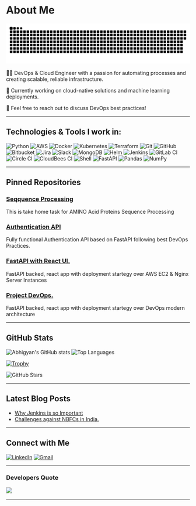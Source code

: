 # About Me

![GitHub Contribution Snake](https://github.com/abhigyan-709/snake-github/blob/main/output/github-contribution-grid-snake.svg)

👨‍💻 DevOps & Cloud Engineer with a passion for automating processes and creating scalable, reliable infrastructure.

🚀 Currently working on cloud-native solutions and machine learning deployments.

💬 Feel free to reach out to discuss DevOps best practices!

---

## Technologies & Tools I work in:

![Python](https://img.shields.io/badge/Python-3776AB?style=for-the-badge&logo=python&logoColor=white)
![AWS](https://img.shields.io/badge/AWS-232F3E?style=for-the-badge&logo=amazonaws&logoColor=white)
![Docker](https://img.shields.io/badge/Docker-2496ED?style=for-the-badge&logo=docker&logoColor=white)
![Kubernetes](https://img.shields.io/badge/Kubernetes-326CE5?style=for-the-badge&logo=kubernetes&logoColor=white)
![Terraform](https://img.shields.io/badge/Terraform-7B42BC?style=for-the-badge&logo=terraform&logoColor=white)
![Git](https://img.shields.io/badge/Git-F05032?style=for-the-badge&logo=git&logoColor=white)
![GitHub](https://img.shields.io/badge/GitHub-181717?style=for-the-badge&logo=github&logoColor=white)
![Bitbucket](https://img.shields.io/badge/Bitbucket-0052CC?style=for-the-badge&logo=bitbucket&logoColor=white)
![Jira](https://img.shields.io/badge/Jira-0052CC?style=for-the-badge&logo=jira&logoColor=white)
![Slack](https://img.shields.io/badge/Slack-4A154B?style=for-the-badge&logo=slack&logoColor=white)
![MongoDB](https://img.shields.io/badge/MongoDB-47A248?style=for-the-badge&logo=mongodb&logoColor=white)
![Helm](https://img.shields.io/badge/Helm-0F4C75?style=for-the-badge&logo=helm&logoColor=white)
![Jenkins](https://img.shields.io/badge/Jenkins-D24939?style=for-the-badge&logo=jenkins&logoColor=white)
![GitLab CI](https://img.shields.io/badge/GitLab_CI-FCA121?style=for-the-badge&logo=gitlab&logoColor=white)
![Circle CI](https://img.shields.io/badge/CircleCI-343434?style=for-the-badge&logo=circleci&logoColor=white)
![CloudBees CI](https://img.shields.io/badge/CloudBees_CI-00AEEF?style=for-the-badge&logo=cloudbees&logoColor=white)
![Shell](https://img.shields.io/badge/Shell-4EAA25?style=for-the-badge&logo=gnu-bash&logoColor=white)
![FastAPI](https://img.shields.io/badge/FastAPI-009688?style=for-the-badge&logo=fastapi&logoColor=white)
![Pandas](https://img.shields.io/badge/Pandas-150458?style=for-the-badge&logo=pandas&logoColor=white)
![NumPy](https://img.shields.io/badge/NumPy-013243?style=for-the-badge&logo=numpy&logoColor=white)

---

## Pinned Repositories

### [Seqquence Processing](https://github.com/abhigyan-709/sequence-processing)
This is take home task for AMINO Acid Proteins Sequence Processing

### [Authentication API](https://github.com/abhigyan-709/authentication_project)
Fully functional Authentication API based on FastAPI following best DevOps Practices.

### [FastAPI with React UI.](https://github.com/abhigyan-709/fastapi_projects)
FastAPI backed, react app with deployment startegy over AWS EC2 & Nginx Server Instances

### [Project DevOps.](https://github.com/abhigyan-709/project_devops)
FastAPI backed, react app with deployment startegy over DevOps modern architecture

---

## GitHub Stats
 

![Abhigyan's GitHub stats](https://github-readme-stats.vercel.app/api?username=abhigyan-709&show_icons=true&theme=merko) ![Top Languages](https://github-readme-stats.vercel.app/api/top-langs/?username=abhigyan-709&layout=compact&theme=merko)

[![Trophy](https://github-profile-trophy.vercel.app/?username=abhigyan-709&theme=juicyfresh)](https://github.com/ryo-ma/github-profile-trophy)

![GitHub Stars](https://img.shields.io/github/stars/abhigyan-709?label=Stars&style=social)



---

## Latest Blog Posts

- [Why Jenkins is so Important](https://www.linkedin.com/posts/abhigyan709_jenkins-jenkinscicd-devops-activity-7195521522755657730-L5IJ?utm_source=share&utm_medium=member_desktop)
- [Challenges against NBFCs in India.](https://www.linkedin.com/feed/update/urn:li:activity:7069219029592285184/)

---

## Connect with Me

[![LinkedIn](https://img.shields.io/badge/LinkedIn-0077B5?style=for-the-badge&logo=linkedin&logoColor=white)](https://www.linkedin.com/in/abhigyan709/)
[![Gmail](https://img.shields.io/badge/Gmail-D14836?style=for-the-badge&logo=gmail&logoColor=white)](mailto:abhigyan709@gmail.com)

---

### Developers Quote
![](https://quotes-github-readme.vercel.app/api?type=horizontal&theme=radical)

---

